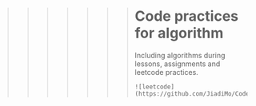 >>>>>>> # Code practices for algorithm
>>>>>>> Including algorithms during lessons, assignments and leetcode practices.
>>>>>>>
>>>>>>> ```
>>>>>>> ![leetcode](https://github.com/JiadiMo/CodePractice/blob/master/leetcode.png)
>>>>>>> ```

